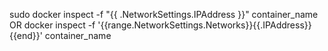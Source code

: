 sudo docker inspect -f "{{ .NetworkSettings.IPAddress }}" container_name
OR
docker inspect -f '{{range.NetworkSettings.Networks}}{{.IPAddress}}{{end}}' container_name
